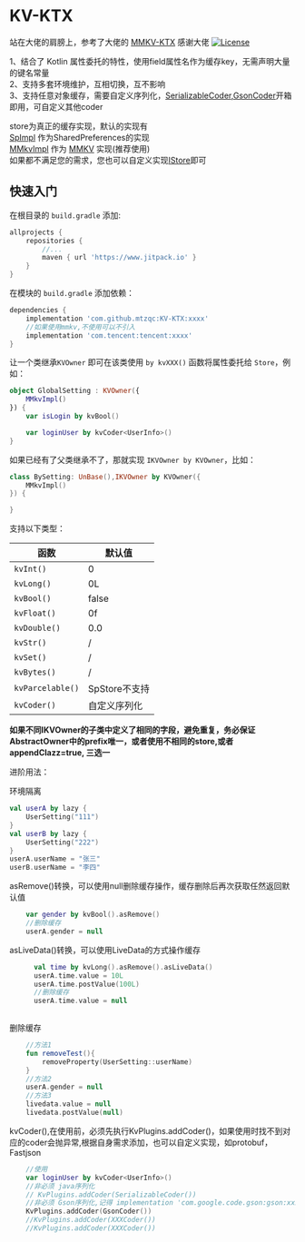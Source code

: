 # KV-KTX

站在大佬的肩膀上，参考了大佬的 [MMKV-KTX](https://github.com/DylanCaiCoding/MMKV-KTX) 感谢大佬
[![License](https://img.shields.io/badge/License-Apache--2.0-blue.svg)](https://github.com/DylanCaiCoding/MMKV-KTX/blob/master/LICENSE)

1、结合了 Kotlin 属性委托的特性，使用field属性名作为缓存key，无需声明大量的键名常量  
2、支持多套环境维护，互相切换，互不影响  
3、支持任意对象缓存，需要自定义序列化，[SerializableCoder](library/src/main/java/com/mtzqc/kv/coder/SerializableCoder.kt),[GsonCoder](library/src/main/java/com/mtzqc/kv/coder/GsonCoder.kt)开箱即用，可自定义其他coder

store为真正的缓存实现，默认的实现有  
[SpImpl](library/src/main/java/com/mtzqc/kv/SpImpl.kt) 作为SharedPreferences的实现  
[MMkvImpl](library/src/main/java/com/mtzqc/kv/MMkvImpl.kt) 作为 [MMKV](https://github.com/Tencent/MMKV) 实现(推荐使用)  
如果都不满足您的需求，您也可以自定义实现[IStore](library/src/main/java/com/mtzqc/kv/IStore.kt)即可

## 快速入门

在根目录的 `build.gradle` 添加:

```groovy
allprojects {
    repositories {
        //...
        maven { url 'https://www.jitpack.io' }
    }
}
```

在模块的 `build.gradle` 添加依赖：

```groovy
dependencies {
    implementation 'com.github.mtzqc:KV-KTX:xxxx'
    //如果使用mmkv,不使用可以不引入
    implementation 'com.tencent:tencent:xxxx'
}
```

让一个类继承`KVOwner` 即可在该类使用 `by kvXXX()` 函数将属性委托给 `Store`，例如：

```kotlin
object GlobalSetting : KVOwner({
    MMkvImpl()
}) {
    var isLogin by kvBool()

    var loginUser by kvCoder<UserInfo>()
}
```

如果已经有了父类继承不了，那就实现 `IKVOwner by KVOwner`，比如：

```kotlin
class BySetting: UnBase(),IKVOwner by KVOwner({
    MMkvImpl()
}) {

}
```

支持以下类型：

| 函数        | 默认值        |
| --------- |------------|
| `kvInt()` | 0          |
| `kvLong()` | 0L         |
| `kvBool()` | false      |
| `kvFloat()` | 0f         |
| `kvDouble()` | 0.0        |
| `kvStr()` | /          |
| `kvSet()` | /          |
| `kvBytes()` | /          |
| `kvParcelable()` | SpStore不支持 |
| `kvCoder()` | 自定义序列化     |

**如果不同IKVOwner的子类中定义了相同的字段，避免重复，务必保证AbstractOwner中的prefix唯一，或者使用不相同的store,或者appendClazz=true, 三选一**

进阶用法：

环境隔离
```kotlin
val userA by lazy {
    UserSetting("111")
}
val userB by lazy {
    UserSetting("222")
}
userA.userName = "张三"
userB.userName = "李四"
```

asRemove()转换，可以使用null删除缓存操作，缓存删除后再次获取任然返回默认值
```kotlin 
    var gender by kvBool().asRemove()
    //删除缓存
    userA.gender = null
```

asLiveData()转换，可以使用LiveData的方式操作缓存
```kotlin 
      val time by kvLong().asRemove().asLiveData()
      userA.time.value = 10L
      userA.time.postValue(100L)
      //删除缓存
      userA.time.value = null
    
```

删除缓存
```kotlin 
    //方法1
    fun removeTest(){
        removeProperty(UserSetting::userName)
    }
    //方法2
    userA.gender = null
    //方法3
    livedata.value = null
    livedata.postValue(null)
```
kvCoder(),在使用前，必须先执行KvPlugins.addCoder()，如果使用时找不到对应的coder会抛异常,根据自身需求添加，也可以自定义实现，如protobuf，Fastjson
```kotlin 
    //使用
    var loginUser by kvCoder<UserInfo>()
    //非必须 java序列化
    // KvPlugins.addCoder(SerializableCoder())
    //非必须 Gson序列化,记得 implementation 'com.google.code.gson:gson:xxx'
    KvPlugins.addCoder(GsonCoder())
    //KvPlugins.addCoder(XXXCoder())
    //KvPlugins.addCoder(XXXCoder())
```

